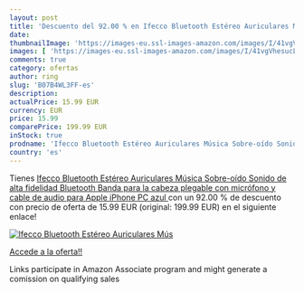 ```yaml
---
layout: post
title: 'Descuento del 92.00 % en Ifecco Bluetooth Estéreo Auriculares Mús'
date: 
thumbnailImage: 'https://images-eu.ssl-images-amazon.com/images/I/41vgVhesucL._SL200_.jpg'
images: [ 'https://images-eu.ssl-images-amazon.com/images/I/41vgVhesucL._SL200_.jpg' ]
comments: true
category: ofertas
author: ring
slug: 'B07B4WL3FF-es'
description:
actualPrice: 15.99 EUR
currency: EUR
price: 15.99
comparePrice: 199.99 EUR
inStock: true
prodname: 'Ifecco Bluetooth Estéreo Auriculares Música Sobre-oído Sonido de alta fidelidad  Bluetooth Banda para la cabeza plegable con micrófono y cable de audio para Apple iPhone  PC  azul '
country: 'es'
---
```


Tienes [Ifecco Bluetooth Estéreo Auriculares Música Sobre-oído Sonido de alta fidelidad  Bluetooth Banda para la cabeza plegable con micrófono y cable de audio para Apple iPhone  PC  azul ](https://www.amazon.es/dp/B07B4WL3FF/?tag=tolees-21) con un 92.00 % de descuento con precio de oferta de 15.99 EUR (original: 199.99 EUR) en el siguiente enlace!

[![Ifecco Bluetooth Estéreo Auriculares Mús](https://images-eu.ssl-images-amazon.com/images/I/41vgVhesucL._SL200_.jpg)](https://www.amazon.es/dp/B07B4WL3FF/?tag=tolees-21)

[Accede a la oferta!!](https://www.amazon.es/dp/B07B4WL3FF/?tag=tolees-21)

Links participate in Amazon Associate program and might generate a comission on qualifying sales


